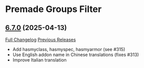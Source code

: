 # Premade Groups Filter

## [6.7.0](https://github.com/0xbs/premade-groups-filter/tree/6.7.0) (2025-04-13)
[Full Changelog](https://github.com/0xbs/premade-groups-filter/compare/6.6.4...6.7.0) [Previous Releases](https://github.com/0xbs/premade-groups-filter/releases)

- Add hasmyclass, hasmyspec, hasmyarmor (see #315)  
- Use English addon name in Chinese translations (fixes #313)  
- Improve Italian translation  
